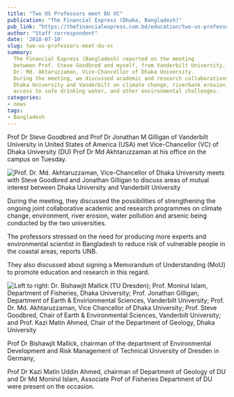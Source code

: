 ```yaml
---
title: "Two US Professors meet DU VC"
publication: "The Financial Express (Dhaka, Bangladesh)"
pub_link: "https://thefinancialexpress.com.bd/education/two-us-professors-meet-du-vc-1531225623"
author: "Staff correspondent"
date: '2018-07-10'
slug: two-us-professors-meet-du-vc
summary:
  The Financial Express (Bangladesh) reported on the meeting 
  between Prof. Steve Goodbred and myself, from Vanderbilt University, and the 
  Dr. Md. Aktaruzzaman, Vice-Chancellor of Dhaka University.
  During the meeting, we discussed academic and research collaborations between
  Dhaka University and Vanderbilt on climate change, riverbank erosion, 
  access to safe drinking water, and other environmental challenges.
categories:
- news
tags:
- Bangladesh
---
```

Prof Dr Steve Goodbred and Prof Dr Jonathan M Gilligan of Vanderbilt University in United States of America (USA) met Vice-Chancellor (VC) of Dhaka University (DU) Prof Dr Md Akhtaruzzaman at his office on the campus on Tuesday.

![Prof. Dr. Md. Akhtaruzzaman, Vice-Chancellor of Dhaka University meets with Steve Goodbred and Jonathan Gilligan to discuss areas of mutual interest between Dhaka University and Vanderbilt University](/post/img/inland-shipping-workshop/goodbred-gilligan-vc.jpg)

During the meeting, they discussed the possibilities of strengthening the ongoing joint collaborative academic and research programmes on climate change, environment, river erosion, water pollution and arsenic being conducted by the two universities.

The professors stressed on the need for producing more experts and environmental scientist in Bangladesh to reduce risk of vulnerable people in the coastal areas, reports UNB.

They also discussed about signing a Memorandum of Understanding (MoU) to promote education and research in this regard.

![Left to right: Dr. Bishawjit Mallick (TU Dresden); Prof. Monirul Islam, Department of Fisheries, Dhaka University; Prof. Jonathan Gilligan, Department of Earth & Envirionmental Sciences, Vanderbilt University; Prof. Dr. Md. Akhtaruzzaman, Vice Chancellor of Dhaka University; Prof. Steve Goodbred, Chair of Earth & Environmental Sciences, Vanderbilt University; and Prof. Kazi Matin Ahmed, Chair of the Department of Geology, Dhaka University](/post/img/inland-shipping-workshop/group-vc.jpg)

Prof Dr Bishawjit Mallick, chairman of the department of Environmental Development and Risk Management of Technical University of Dresden in Germany,

Prof Dr Kazi Matin Uddin Ahmed, chairman of Department of Geology of DU and Dr Md Monirul Islam, Associate Prof of Fisheries Department of DU were present on the occasion.
